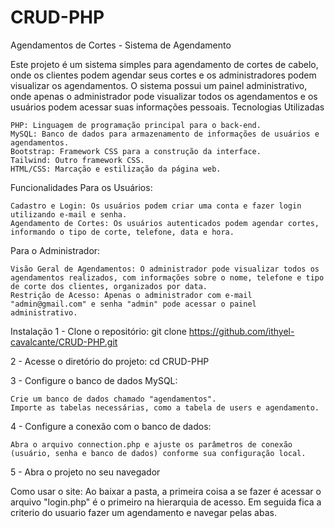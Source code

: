 # CRUD-PHP
Agendamentos de Cortes - Sistema de Agendamento

Este projeto é um sistema simples para agendamento de cortes de cabelo, onde os clientes podem agendar seus cortes e os administradores podem visualizar os agendamentos. O sistema possui um painel administrativo, onde apenas o administrador pode visualizar todos os agendamentos e os usuários podem acessar suas informações pessoais.
Tecnologias Utilizadas

    PHP: Linguagem de programação principal para o back-end.
    MySQL: Banco de dados para armazenamento de informações de usuários e agendamentos.
    Bootstrap: Framework CSS para a construção da interface.
    Tailwind: Outro framework CSS.
    HTML/CSS: Marcação e estilização da página web.

Funcionalidades
Para os Usuários:

    Cadastro e Login: Os usuários podem criar uma conta e fazer login utilizando e-mail e senha.
    Agendamento de Cortes: Os usuários autenticados podem agendar cortes, informando o tipo de corte, telefone, data e hora.

Para o Administrador:

    Visão Geral de Agendamentos: O administrador pode visualizar todos os agendamentos realizados, com informações sobre o nome, telefone e tipo de corte dos clientes, organizados por data.
    Restrição de Acesso: Apenas o administrador com e-mail "admin@gmail.com" e senha "admin" pode acessar o painel administrativo.

Instalação
1 - Clone o repositório: 
        git clone https://github.com/ithyel-cavalcante/CRUD-PHP.git

2 - Acesse o diretório do projeto:
    cd CRUD-PHP
    
3 - Configure o banco de dados MySQL:

    Crie um banco de dados chamado "agendamentos".
    Importe as tabelas necessárias, como a tabela de users e agendamento.

4 - Configure a conexão com o banco de dados:

    Abra o arquivo connection.php e ajuste os parâmetros de conexão (usuário, senha e banco de dados) conforme sua configuração local.

5 - Abra o projeto no seu navegador

Como usar o site: 
    Ao baixar a pasta, a primeira coisa a se fazer é acessar o arquivo "login.php" é o primeiro na hierarquia de acesso.
    Em seguida fica a criterio do usuario fazer um agendamento e navegar pelas abas.
